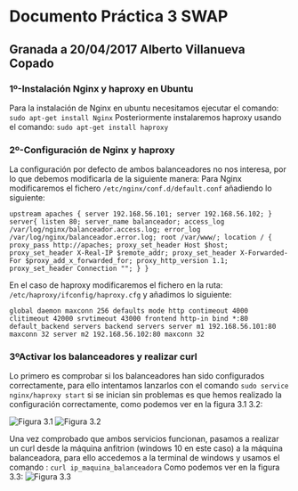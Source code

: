 # Documento Práctica 3 SWAP
## Granada a 20/04/2017 Alberto Villanueva Copado

### 1º-Instalación Nginx y haproxy en Ubuntu
Para la instalación de Nginx en ubuntu necesitamos ejecutar el comando:
`sudo apt-get install Nginx`
Posteriormente instalaremos haproxy usando el comando:
`sudo apt-get install haproxy`

### 2º-Configuración de Nginx y haproxy
La configuración por defecto de ambos balanceadores no nos interesa, por lo que debemos modificarla de la siguiente manera:
Para  Nginx modificaremos el fichero  `/etc/nginx/conf.d/default.conf` añadiendo lo siguiente:

`upstream apaches {
 server 192.168.56.101;
 server 192.168.56.102;
}
server{
 listen 80;
 server_name balanceador;
 access_log /var/log/nginx/balanceador.access.log;
 error_log /var/log/nginx/balanceador.error.log;
 root /var/www/;
location /
 {
 proxy_pass http://apaches;
 proxy_set_header Host $host;
 proxy_set_header X-Real-IP $remote_addr;
 proxy_set_header X-Forwarded-For $proxy_add_x_forwarded_for;
 proxy_http_version 1.1;
 proxy_set_header Connection "";
 }
}`

En el caso de haproxy modificaremos el fichero en la ruta: `/etc/haproxy/ifconfig/haproxy.cfg` y añadimos lo siguiente:

`global
daemon
maxconn 256
defaults
mode http
contimeout 4000
clitimeout 42000
srvtimeout 43000
frontend http-in
bind *:80
default_backend servers
backend servers
server m1 192.168.56.101:80 maxconn 32
server m2 192.168.56.102:80 maxconn 32`

### 3ºActivar los balanceadores y realizar curl
Lo primero es comprobar si los balanceadores han sido configurados correctamente, para ello intentamos lanzarlos con el comando `sudo service nginx/haproxy start` si se inician sin problemas es que hemos realizado la configuración correctamente, como podemos ver en la figura 3.1 3.2:

![Figura 3.1](http://i.imgur.com/CJwKH3U.png "Figura 3.1")
![Figura 3.2](http://i.imgur.com/csON5k9.png "Figura 3.2")

Una vez comprobado que ambos servicios funcionan, pasamos a realizar un curl desde la máquina anfitrion (windows 10 en este caso) a la máquina balanceadora, para ello accedemos a la terminal de windows y usamos el comando :
`curl ip_maquina_balanceadora`
Como podemos ver en la figura 3.3:
![Figura 3.3](http://i.imgur.com/k49Uod1.png "Figura 3.3")



